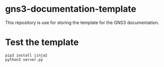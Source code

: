 # gns3-documentation-template

This repository is use for storing the template for the GNS3 documentation.


# Test the template

```
pip3 install jinja2
python3 server.py
```
